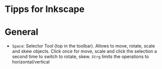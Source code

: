 # Tipps for Inkscape

# General
- `Space`: Selector Tool (top in the toolbar). Allows to move, rotate, scale and skew objects. Click once for move, scale and click the selection a second time to switch to rotate, skew. `Strg` limits the operations to horizontal/vertical